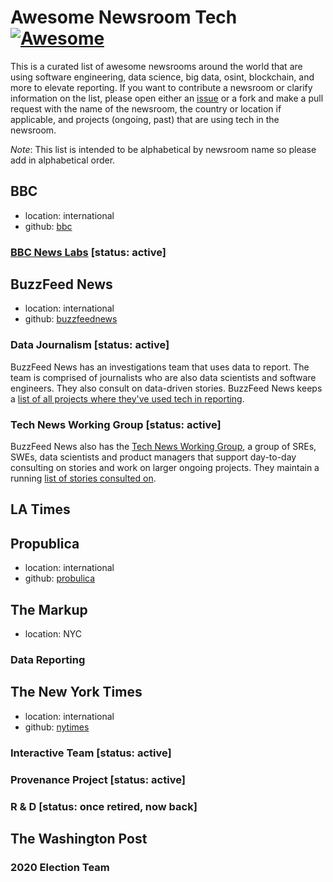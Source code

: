 # Awesome Newsroom Tech [![Awesome](https://awesome.re/badge.svg)](https://awesome.re)

This is a curated list of awesome newsrooms around the world that are using software engineering, data science, big data, osint, blockchain, and more to elevate reporting. If you want to contribute a newsroom or clarify information on the list, please open either an [issue](https://github.com/loganmeetsworld/awesome-newsroom-tech/issues/new) or a fork and make a pull request with the name of the newsroom, the country or location if applicable, and projects (ongoing, past) that are using tech in the newsroom.

_Note_: This list is intended to be alphabetical by newsroom name so please add in alphabetical order.

## BBC

* location: international
* github: [bbc](https://github.com/bbc)

### [BBC News Labs](https://bbcnewslabs.co.uk/) [status: active]

## BuzzFeed News

* location: international
* github: [buzzfeednews](http://github.com/BuzzFeedNews)

### Data Journalism [status: active]

BuzzFeed News has an investigations team that uses data to report. The team is comprised of journalists who are also data scientists and software engineers. They also consult on data-driven stories. BuzzFeed News keeps a [list of all projects where they've used tech in reporting](https://github.com/buzzfeednews/everything).

### Tech News Working Group [status: active]

BuzzFeed News also has the [Tech News Working Group](https://tech.buzzfeed.com/tech-and-news-working-group-7dabaaa38e45), a group of SREs, SWEs, data scientists and product managers that support day-to-day consulting on stories and work on larger ongoing projects. They maintain a running [list of stories consulted on](https://www.buzzfeed.com/badge/technewsworkinggroup).

## LA Times

## Propublica

* location: international
* github: [probulica](https://github.com/propublica)

## The Markup

* location: NYC

### Data Reporting

## The New York Times

* location: international
* github: [nytimes](https://github.com/nytimes)

### Interactive Team [status: active]

### Provenance Project [status: active]

### R & D [status: once retired, now back]

## The Washington Post

### 2020 Election Team
